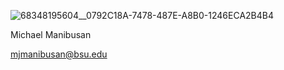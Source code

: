 ![68348195604__0792C18A-7478-487E-A8B0-1246ECA2B4B4](https://user-images.githubusercontent.com/112415622/187246331-7228d92b-e288-4619-a024-79ce62732821.jpeg)

Michael Manibusan

mjmanibusan@bsu.edu

